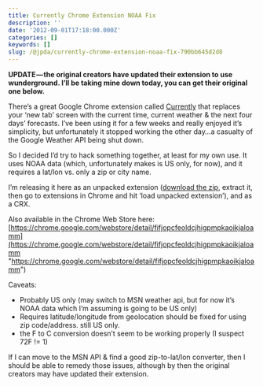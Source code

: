 ```yaml
---
title: Currently Chrome Extension NOAA Fix
description: ''
date: '2012-09-01T17:18:00.000Z'
categories: []
keywords: []
slug: /@jpda/currently-chrome-extension-noaa-fix-790bb645d2d8
---
```


**UPDATE — the original creators have updated their extension to use wunderground. I’ll be taking mine down today, you can get their original one below.**

There’s a great Google Chrome extension called [Currently](https://chrome.google.com/webstore/detail/ojhmphdkpgbibohbnpbfiefkgieacjmh) that replaces your ‘new tab’ screen with the current time, current weather & the next four days’ forecasts. I’ve been using it for a few weeks and really enjoyed it’s simplicity, but unfortunately it stopped working the other day…a casualty of the Google Weather API being shut down.

So I decided I’d try to hack something together, at least for my own use. It uses NOAA data (which, unfortunately makes is US only, for now), and it requires a lat/lon vs. only a zip or city name.

I’m releasing it here as an unpacked extension ([download the zip](http://johndandison.com/stuff/bettercurrently.zip), extract it, then go to extensions in Chrome and hit ‘load unpacked extension’), and as a CRX.

Also available in the Chrome Web Store here: [https://chrome.google.com/webstore/detail/fifjopcfeoldcjhigpmpkaoikjaloamm](https://chrome.google.com/webstore/detail/fifjopcfeoldcjhigpmpkaoikjaloamm "https://chrome.google.com/webstore/detail/fifjopcfeoldcjhigpmpkaoikjaloamm")

Caveats:

*   Probably US only (may switch to MSN weather api, but for now it’s NOAA data which I’m assuming is going to be US only)
*   Requires latitude/longitude from geolocation should be fixed for using zip code/address. still US only.
*   the F to C conversion doesn’t seem to be working properly (I suspect 72F != 1)

If I can move to the MSN API & find a good zip-to-lat/lon converter, then I should be able to remedy those issues, although by then the original creators may have updated their extension.
